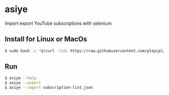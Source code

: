 # asiye
Import export YouTube subscriptions with selenium

## Install for Linux or MacOs

```bash
$ sudo bash -c "$(curl -fsSL https://raw.githubusercontent.com/pleycpl/asiye/master/scripts/install.sh)"
```

## Run

```bash
$ asiye --help
$ asiye --export
$ asiye --import subscription-list.json
```

